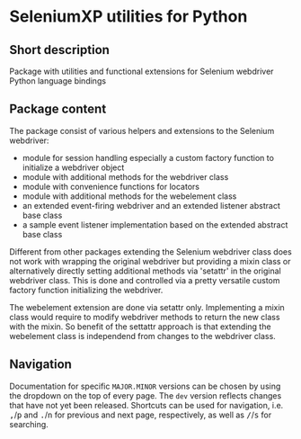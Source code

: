 # ​SeleniumXP utilities for Python

## Short description

Package with utilities and functional extensions for Selenium webdriver Python language bindings

## Package content

The package consist of various helpers and extensions to the Selenium webdriver:

- module for session handling especially a custom factory function to initialize a webdriver object
- module with additional methods for the webdriver class
- module with convenience functions for locators
- module with additional methods for the webelement class
- an extended event-firing webdriver and an extended listener abstract base class
- a sample event listener implementation based on the extended abstract base class

Different from other packages extending the Selenium webdriver class does not work with
wrapping the original webdriver but providing a mixin class or alternatively directly setting
additional methods via 'setattr' in the original webdriver class. This is done and controlled
via a pretty versatile custom factory function initializing the webdriver.

The webelement extension are done via setattr only. Implementing a mixin class would require
to modify webdriver methods to return the new class with the mixin. So benefit of the
settattr approach is that extending the webelement class is independend from changes to the
webdriver class.

## Navigation

Documentation for specific `MAJOR.MINOR` versions can be chosen by using the dropdown on the top of every page.
The `dev` version reflects changes that have not yet been released. Shortcuts can be used for navigation, i.e.
<kbd>,</kbd>/<kbd>p</kbd> and <kbd>.</kbd>/<kbd>n</kbd> for previous and next page, respectively, as well as
<kbd>/</kbd>/<kbd>s</kbd> for searching.
